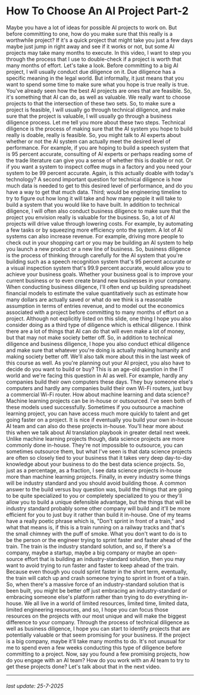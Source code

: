 # How To Choose An AI Project Part-2

Maybe you have a lot of ideas for possible AI projects to work on. But before committing to one, how do you make sure
that this really is a worthwhile project? If it's a quick project
that might take you just a few days maybe just jump in right away and see
if it works or not, but some AI projects may
take many months to execute. In this video, I want to step you through the process that I use to double-check if a project is worth that many months of
effort. Let's take a look. Before committing to
a big AI project, I will usually conduct
due diligence on it. Due diligence has a specific
meaning in the legal world. But informally, it just
means that you want to spend some time to make sure what you hope is true really is true. You've already seen how the best AI projects are
ones that are feasible. So, it's something
that AI can do, as well as valuable. We really want to
choose projects to that the intersection
of these two sets. So, to make sure
a project is feasible, I will usually go through
technical diligence, and make sure that
the project is valuable, I will usually go through a
business diligence process. Let me tell you more
about these two steps. Technical diligence is
the process of making sure that the AI system you
hope to build really is doable, really is feasible. So, you might talk to
AI experts about whether or not the AI system can actually meet the desired level
of performance. For example, if you
are hoping to build a speech system that is
95 percent accurate, consulting of AI experts
or perhaps reading some of the trade literature can give you a sense of whether
this is doable or not. Or if you want a system
to inspect coffee mugs in a factory and you need your system to be
99 percent accurate. Again, is this actually doable
with today's technology? A second important question
for technical diligence is how much data is needed to get to this desired level
of performance, and do you have a way
to get that much data. Third; would be engineering timeline to try to
figure out how long it will take and how many people
it will take to build a system that you
would like to have built. In addition to
technical diligence, I will often also conduct
business diligence to make sure that
the project you envision really is valuable
for the business. So, a lot of AI projects will drive value
through lowering costs. For example, by
automating a few tasks or by squeezing more efficiency
onto the system. A lot of AI systems can
also increase revenue. For example, driving more people to check out in
your shopping cart or you may be building
an AI system to help you launch a new product or
a new line of business. So, business diligence
is the process of thinking through carefully
for the AI system that you're building such as a speech recognition system
that's 95 percent accurate or a visual inspection system that's 99.9 percent accurate, would allow you to achieve
your business goals. Whether your business goal is to improve your current business or to even create brand new
businesses in your company. When conducting
business diligence, I'll often end up building spreadsheet financial models to estimate the value
quantitatively such as estimate how many dollars
are actually saved or what do we think is
a reasonable assumption in terms of entries revenue, and to model out
the economics associated with a project before committing to many months of
effort on a project. Although not explicitly
listed on this slide, one thing I hope you
also consider doing as a third type of diligence
which is ethical diligence. I think there are a lot
of things that AI can do that will even
make a lot of money, but that may not make
society better off. So, in addition to technical diligence and
business diligence, I hope you also conduct ethical diligence and make
sure that whatever you're doing is actually making humanity and making
society better off. We'll also talk
more about this in the last week of
this course as well. As you're planning
out your AI project, you also have to decide do
you want to build or buy? This is an age-old question
in the IT world and we're facing
this question in AI as well. For example, hardly any companies build their own
computers these days. They buy someone
else's computers and hardly any companies build
their own Wi-Fi routers, just buy a commercial
Wi-Fi router. How about machine learning
and data science? Machine learning projects can
be in-house or outsourced. I've seen both of these models
used successfully. Sometimes if you outsource
a machine learning project, you can have access
much more quickly to talent and get going
faster on a project. It is nice if eventually
you build your own in-house AI team and can also
do these projects in-house. You'll hear more about
this when we talk about AI translation playbook in
greater detail next week. Unlike machine
learning projects though, data science projects are
more commonly done in-house. They're not impossible
to outsource, you can sometimes outsource them, but what I've seen is that data science projects are
often so closely tied to your business that it takes very deep day-to-day
knowledge about your business to do
the best data science projects. So, just as a percentage,
as a fraction, I see data science projects in-house more than machine
learning projects. Finally, in every
industry some things will be industry standard and you should avoid
building those. A common answer to the build
versus buy question was, build the things
that are going to be quite specialized to you or completely specialized
to you or they'll allow you to build a unique
defensible advantage, but the things that
will be industry standard probably
some other company will build and it'll be more
efficient for you to just buy it rather than
build it in-house. One of my teams have
a really poetic phrase which is, "Don't sprint in front of a train," and what that means is, if this is a train running on a railway tracks and that's the small chimney
with the puff of smoke. What you don't want to do
is to be the person or the engineer trying to sprint faster and faster
ahead of the train. The train is the industry
standard solution, and so, if there's
a company, maybe a startup, maybe a big company or
maybe an open-source effort that is building
an industry-standard solution, then you may want
to avoid trying to run faster and faster to
keep ahead of the train. Because even though you could sprint faster in the short term, eventually, the train
will catch up and crash someone trying to
sprint in front of a train. So, when there's
a massive force of an industry-standard
solution that is been built, you might be better off just embracing an industry-standard or embracing someone else's platform rather than trying to
do everything in-house. We all live in a world
of limited resources, limited time, limited data, limited engineering resources, and so, I hope you can
focus those resources on the projects with
our most unique and will make the biggest difference
to your company. Through the process of technical diligence as well
as business diligence, I hope you can start to
identify projects that are potentially valuable or that seem promising for your business. If the project is a big company, maybe it'll take
many months to do. It's not unusual for me
to spend even a few weeks conducting this type of diligence before
committing to a project. Now, say you found
a few promising projects, how do you engage
with an AI team? How do you work with an AI team to try to get
these projects done? Let's talk about that
in the next video.

---

###### last update: 25-7-2025